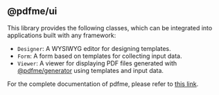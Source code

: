 ## @pdfme/ui

This library provides the following classes, which can be integrated into applications built with any framework:

- `Designer`: A WYSIWYG editor for designing templates.
- `Form`: A form based on templates for collecting input data.
- `Viewer`: A viewer for displaying PDF files generated with [@pdfme/generator](https://www.npmjs.com/package/@pdfme/generator) using templates and input data.

For the complete documentation of pdfme, please refer to [this link](https://pdfme.com/docs/getting-started).